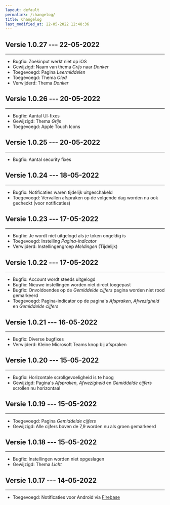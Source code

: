 ```yaml
---
layout: default
permalink: /changelog/
title: Changelog
last_modified_at: 22-05-2022 12:48:36
---
```


## Versie 1.0.27 --- 22-05-2022

---

- Bugfix: Zoekinput werkt niet op iOS
- Gewijzigd: Naam van thema *Grijs* naar *Donker*
- Toegevoegd: Pagina *Leermiddelen*
- Toegevoegd: Thema *Oled*
- Verwijderd: Thema *Donker*

## Versie 1.0.26 --- 20-05-2022

---

- Bugfix: Aantal UI-fixes
- Gewijzigd: Thema *Grijs*
- Toegevoegd: Apple Touch Icons

## Versie 1.0.25 --- 20-05-2022

---

- Bugfix: Aantal security fixes

## Versie 1.0.24 --- 18-05-2022

---

- Bugfix: Notificaties waren tijdelijk uitgeschakeld
- Toegevoegd: Vervallen afspraken op de volgende dag worden nu ook gecheckt (voor notificaties)

## Versie 1.0.23 --- 17-05-2022

---

- Bugfix: Je wordt niet uitgelogd als je token ongeldig is
- Toegevoegd: Instelling *Pagina-indicator*
- Verwijderd: Instellingengroep *Meldingen* (Tijdelijk)


## Versie 1.0.22 --- 17-05-2022

---

- Bugfix: Account wordt steeds uitgelogd
- Bugfix: Nieuwe instellingen worden niet direct toegepast
- Bugfix: Onvoldoendes op de *Gemiddelde cijfers* pagina worden niet rood gemarkeerd
- Toegevoegd: Pagina-indicator op de pagina's *Afspraken*, *Afwezigheid* en *Gemiddelde cijfers*

## Versie 1.0.21 --- 16-05-2022

---

- Bugfix: Diverse bugfixes
- Verwijderd: Kleine Microsoft Teams knop bij afspraken

## Versie 1.0.20 --- 15-05-2022

---

- Bugfix: Horizontale scrollgevoeligheid is te hoog
- Gewijzigd: Pagina's *Afspraken*, *Afwezigheid* en *Gemiddelde cijfers* scrollen nu horizontaal

## Versie 1.0.19 --- 15-05-2022

---

- Toegevoegd: Pagina *Gemiddelde cijfers*
- Gewijzigd: Alle cijfers boven de 7,9 worden nu als groen gemarkeerd

## Versie 1.0.18 --- 15-05-2022

---

- Bugfix: Instellingen worden niet opgeslagen
- Gewijzigd: Thema *Licht* 

## Versie 1.0.17 --- 14-05-2022

---

- Toegevoegd: Notificaties voor Android via [Firebase](https://firebase.google.com/)